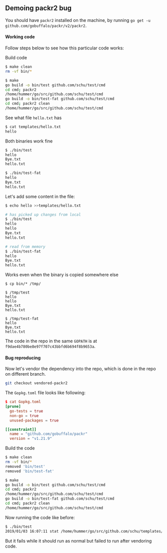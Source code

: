 ## Demoing packr2 bug

You should have `packr2` installed on the machine, by running `go get -u github.com/gobuffalo/packr/v2/packr2`.

#### Working code

Follow steps below to see how this particular code works:

Build code

```bash
$ make clean
rm -vf bin/*

$ make
go build -o bin/test github.com/schu/test/cmd
cd cmd; packr2
/home/hummer/go/src/github.com/schu/test/cmd
go build -o bin/test-fat github.com/schu/test/cmd
cd cmd; packr2 clean
/home/hummer/go/src/github.com/schu/test/cmd
```

See what file `hello.txt` has

```bash
$ cat templates/hello.txt
hello
```
Both binaries work fine

```bash
$ ./bin/test
hello
Bye.txt
hello.txt

$ ./bin/test-fat 
hello
Bye.txt
hello.txt
```

Let's add some content in the file:

```bash
$ echo hello >>templates/hello.txt

# has picked up changes from local
$ ./bin/test
hello
hello
Bye.txt
hello.txt

# read from memory
$ ./bin/test-fat 
hello
Bye.txt
hello.txt
```

Works even when the binary is copied somewhere else

```
$ cp bin/* /tmp/

$ /tmp/test
hello
hello
Bye.txt
hello.txt

$ /tmp/test-fat 
hello
Bye.txt
hello.txt
```

The code in the repo in the same `GOPATH` is at `f9dae4b780be8e97f707c43bbfd6b694f8b9653a`.

#### Bug reproducing

Now let's vendor the dependency into the repo, which is done in the repo on different branch.

```bash
git checkout vendored-packr2
```

The `Gopkg.toml` file looks like following:

```toml
$ cat Gopkg.toml 
[prune]
  go-tests = true
  non-go = true
  unused-packages = true

[[constraint]]
  name = "github.com/gobuffalo/packr"
  version = "v1.21.9"
```

Build the code

```bash
$ make clean
rm -vf bin/*
removed 'bin/test'
removed 'bin/test-fat'

$ make
go build -o bin/test github.com/schu/test/cmd
cd cmd; packr2
/home/hummer/go/src/github.com/schu/test/cmd
go build -o bin/test-fat github.com/schu/test/cmd
cd cmd; packr2 clean
/home/hummer/go/src/github.com/schu/test/cmd
```

Now running the code like before:

```bash
$ ./bin/test
2019/01/03 16:07:11 stat /home/hummer/go/src/github.com/schu/templates/hello.txt: no such file or directory
```

But it fails while it should run as normal but failed to run after vendoring code.
